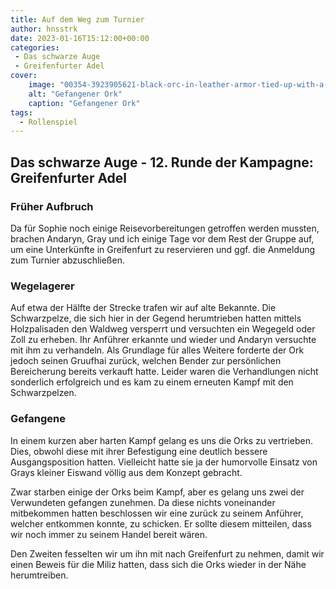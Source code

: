 ```yaml
---
title: Auf dem Weg zum Turnier
author: hnsstrk
date: 2023-01-16T15:12:00+00:00
categories:
 - Das schwarze Auge
 - Greifenfurter Adel
cover:
    image: "00354-3923905621-black-orc-in-leather-armor-tied-up-with-a-rope-tied-up-arrested-forest-path-as-background-trees-8k-intricate-detailed-b.png"
    alt: "Gefangener Ork"
    caption: "Gefangener Ork"
tags:
  - Rollenspiel
---
```


## Das schwarze Auge - 12. Runde der Kampagne: Greifenfurter Adel

### Früher Aufbruch

Da für Sophie noch einige Reisevorbereitungen getroffen werden mussten, brachen Andaryn, Gray und ich einige Tage vor dem Rest der Gruppe auf, um eine Unterkünfte in Greifenfurt zu reservieren und ggf. die Anmeldung zum Turnier abzuschließen.

### Wegelagerer

Auf etwa der Hälfte der Strecke trafen wir auf alte Bekannte. Die Schwarzpelze, die sich hier in der Gegend herumtrieben hatten mittels Holzpalisaden den Waldweg versperrt und versuchten ein Wegegeld oder Zoll zu erheben. Ihr Anführer erkannte und wieder und Andaryn versuchte mit ihm zu verhandeln. Als Grundlage für alles Weitere forderte der Ork jedoch seinen Gruufhai zurück, welchen Bender zur persönlichen Bereicherung bereits verkauft hatte. Leider waren die Verhandlungen nicht sonderlich erfolgreich und es kam zu einem erneuten Kampf mit den Schwarzpelzen.

### Gefangene

In einem kurzen aber harten Kampf gelang es uns die Orks zu vertrieben. Dies, obwohl diese mit ihrer Befestigung eine deutlich bessere Ausgangsposition hatten. Vielleicht hatte sie ja der humorvolle Einsatz von Grays kleiner Eiswand völlig aus dem Konzept gebracht.

Zwar starben einige der Orks beim Kampf, aber es gelang uns zwei der Verwundeten gefangen zunehmen. Da diese nichts voneinander mitbekommen hatten beschlossen wir eine zurück zu seinem Anführer, welcher entkommen konnte, zu schicken. Er sollte diesem mitteilen, dass wir noch immer zu seinem Handel bereit wären.

Den Zweiten fesselten wir um ihn mit nach Greifenfurt zu nehmen, damit wir einen Beweis für die Miliz hatten, dass sich die Orks wieder in der Nähe herumtreiben.